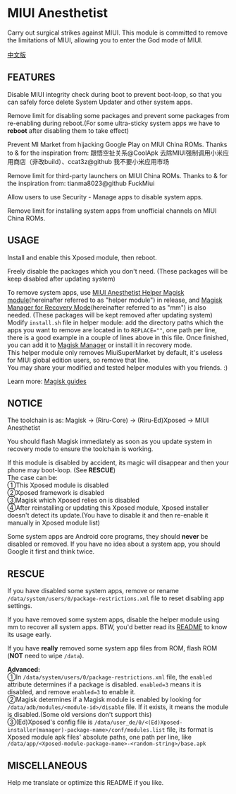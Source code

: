 # MIUI Anesthetist
Carry out surgical strikes against MIUI. This module is committed to remove the limitations of MIUI, allowing you to enter the God mode of MIUI.

[中文版](https://github.com/neoblackxt/MIUIAnesthetist/blob/master/README_zh.md)

## FEATURES
Disable MIUI integrity check during boot to prevent boot-loop, so that you can safely force delete System Updater and other system apps.

Remove limit for disabling some packages and prevent some packages from re-enabling during reboot.(For some ultra-sticky system apps we have to **reboot** after disabling them to take effect)

Prevent MI Market from hijacking Google Play on MIUI China ROMs. Thanks to & for the inspiration from: 跟悟空扯关系@CoolApk 去除MIUI强制调用小米应用商店（非改build）、ccat3z@github 我不要小米应用市场

Remove limit for third-party launchers on MIUI China ROMs. Thanks to & for the inspiration from: tianma8023@github FuckMiui

Allow users to use Security - Manage apps to disable system apps.

Remove limit for installing system apps from unofficial channels on MIUI China ROMs.

## USAGE
Install and enable this Xposed module, then reboot.

Freely disable the packages which you don't need. (These packages will be keep disabled after updating system)

To remove system apps, use [MIUI Anesthetist Helper Magisk module](https://github.com/neoblackxt/MIUIAnesthetist/releases/download/v2.0/MIUIAnesthetistHelperMagiskModule.zip)(hereinafter referred to as "helper module") in release, and [Magisk Manager for Recovery Mode](https://github.com/Magisk-Modules-Repo/mm)(hereinafter referred to as "mm") is also needed. (These packages will be kept removed after updating system)<br>
Modify `install.sh` file in helper module: add the directory paths which the apps you want to remove are located in to `REPLACE=""`, one path per line, there is a good example in a couple of lines above in this file. Once finished, you can add it to [Magisk Manager](https://github.com/topjohnwu/Magisk/releases) or install it in recovery mode.<br>
This helper module only removes MiuiSuperMarket by default, it's useless for MIUI global edition users, so remove that line.<br>
You may share your modified and tested helper modules with you friends. :)

Learn more: [Magisk guides](https://topjohnwu.github.io/Magisk/guides.html#remove-folders)

## NOTICE
The toolchain is as: Magisk -> (Riru-Core) -> (Riru-Ed)Xposed -> MIUI Anesthetist

You should flash Magisk immediately as soon as you update system in recovery mode to ensure the toolchain is working.

If this module is disabled by accident, its magic will disappear and then your phone may boot-loop. (See **RESCUE**)<br>
The case can be:<br>
①This Xposed module is disabled<br>
②Xposed framework is disabled<br>
③Magisk which Xposed relies on is disabled<br>
④After reinstalling or updating this Xposed module, Xposed installer doesn't detect its update.(You have to disable it and then re-enable it manually in Xposed module list)

Some system apps are Android core programs, they should **never** be disabled or removed. If you have no idea about a system app, you should Google it first and think twice. 

## RESCUE
If you have disabled some system apps, remove or rename `/data/system/users/0/package-restrictions.xml` file to reset disabling app settings.

If you have removed some system apps, disable the helper module using mm to recover all system apps. BTW, you'd better read its [README](https://github.com/Magisk-Modules-Repo/mm/blob/master/README.md) to know its usage early.

If you have **really** removed some system app files from ROM, flash ROM (**NOT** need to wipe `/data`).

**Advanced:**<br>
①In `/data/system/users/0/package-restrictions.xml` file, the `enabled` attribute determines if a package is disabled. `enabled=3` means it is disabled, and remove `enabled=3` to enable it.<br>
②Magisk determines if a Magisk module is enabled by looking for `/data/adb/modules/<module-id>/disable` file. If it exists, it means the module is disabled.(Some old versions don't support this)<br>
③(Ed)Xposed's config file is `/data/user_de/0/<(Ed)Xposed-installer(manager)-package-name>/conf/modules.list` file, its format is Xposed module apk files' absolute paths, one path per line, like `/data/app/<Xposed-module-package-name>-<random-string>/base.apk`<br>

## MISCELLANEOUS
Help me translate or optimize this README if you like.

